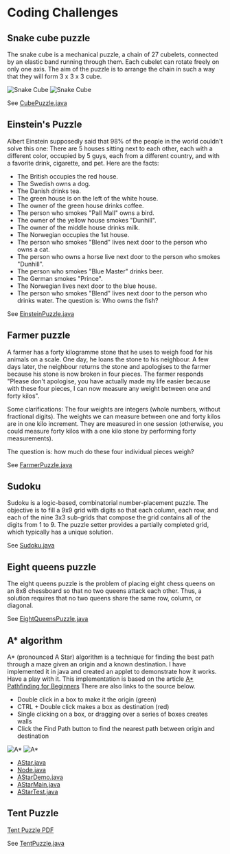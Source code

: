 # Coding Challenges

## Snake cube puzzle
The snake cube is a mechanical puzzle, a chain of 27 cubelets, connected by an elastic band running 
through them. Each cubelet can rotate freely on only one axis. The aim of the puzzle is to arrange the chain in such a 
way that they will form 3 x 3 x 3 cube.

![Snake Cube](http://upload.wikimedia.org/wikipedia/commons/thumb/3/3a/Snakecube_1.jpg/220px-Snakecube_1.jpg)
![Snake Cube](http://upload.wikimedia.org/wikipedia/commons/thumb/1/19/Snakecube_2.jpg/220px-Snakecube_2.jpg)

See [CubePuzzle.java](java/CubePuzzle.java)

## Einstein's Puzzle
Albert Einstein supposedly said that 98% of the people in the world couldn't solve this one: 
There are 5 houses sitting next to each other, each with a different color, occupied by 5 guys, 
each from a different country, and with a favorite drink, cigarette, and pet. Here are the facts: 
* The British occupies the red house.
* The Swedish owns a dog.
* The Danish drinks tea.
* The green house is on the left of the white house.
* The owner of the green house drinks coffee.
* The person who smokes "Pall Mall" owns a bird.
* The owner of the yellow house smokes "Dunhill".
* The owner of the middle house drinks milk.
* The Norwegian occupies the 1st house.
* The person who smokes "Blend" lives next door to the person who owns a cat.
* The person who owns a horse live next door to the person who smokes "Dunhill".
* The person who smokes "Blue Master" drinks beer.
* The German smokes "Prince".
* The Norwegian lives next door to the blue house.
* The person who smokes "Blend" lives next door to the person who drinks water.
The question is: Who owns the fish?

See [EinsteinPuzzle.java](java/EinsteinPuzzle.java)

## Farmer puzzle
A farmer has a forty kilogramme stone that he uses to weigh food for his animals on a scale. One day, 
he loans the stone to his neighbour. A few days later, the neighbour returns the stone and apologises 
to the farmer because his stone is now broken in four pieces. The farmer responds "Please don't apologise, 
you have actually made my life easier because with these four pieces, I can now measure any weight 
between one and forty kilos".

Some clarifications:
The four weights are integers (whole numbers, without fractional digits).
The weights we can measure between one and forty kilos are in one kilo increment.
They are measured in one session (otherwise, you could measure forty kilos with a one kilo stone 
by performing forty measurements).

The question is: how much do these four individual pieces weigh?

See [FarmerPuzzle.java](java/FarmerPuzzle.java)

## Sudoku
Sudoku is a logic-based, combinatorial number-placement puzzle. The objective is to fill a 9x9 grid 
with digits so that each column, each row, and each of the nine 3x3 sub-grids that compose the grid contains 
all of the digits from 1 to 9. The puzzle setter provides a partially completed grid, which 
typically has a unique solution.

See [Sudoku.java](java/Sudoku.java)

## Eight queens puzzle
The eight queens puzzle is the problem of placing eight chess queens on an 8x8 chessboard so that no two 
queens attack each other. Thus, a solution requires that no two queens share the same row, column, or diagonal.

See [EightQueensPuzzle.java](java/EightQueensPuzzle.java)

## A* algorithm
A* (pronounced A Star) algorithm is a technique for finding the best path through a maze given an origin and a known destination.
I have implemented it in java and created an applet to demonstrate how it works. Have a play with it.
This implementation is based on the article [A* Pathfinding for Beginners](http://www.policyalmanac.org/games/aStarTutorial.htm)
There are also links to the source below.
 
* Double click in a box to make it the origin (green)
* CTRL + Double click makes a box as destination (red)
* Single clicking on a box, or dragging over a series of boxes creates walls
* Click the Find Path button to find the nearest path between origin and destination

![A*](http://qtechsolutions.com.au/vijaygorla/codingchallenges/astar/astar1.png)
![A*](http://qtechsolutions.com.au/vijaygorla/codingchallenges/astar/astar2.png)

* [AStar.java](java/astar/AStar.java)
* [Node.java](java/astar/Node.java)
* [AStarDemo.java](java/astar/AStarDemo.java)
* [AStarMain.java](java/astar/AStarMain.java)
* [AStarTest.java](java/astar/AStarTest.java)

## Tent Puzzle
[Tent Puzzle PDF](http://qtechsolutions.com.au/vijaygorla/codingchallenges/tentpuzzle/TentPuzzle.pdf)

See [TentPuzzle.java](java/TentPuzzle.java)

